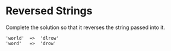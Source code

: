 # Reversed Strings

Complete the solution so that it reverses the string passed into it.

```
'world'  =>  'dlrow'
'word'   =>  'drow'
```

